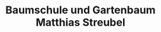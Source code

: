 ---
title: "Baumschule und Gartenbaum Matthias Streubel"
url: /doebeln/baumschule-und-gartenbaum-matthias-streubel/
shop: Garten-Center
---